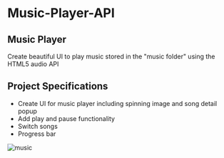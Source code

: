 # Music-Player-API

## Music Player

Create beautiful UI to play music stored in the "music folder" using the HTML5 audio API

## Project Specifications

- Create UI for music player including spinning image and song detail popup
- Add play and pause functionality
- Switch songs
- Progress bar

![music](https://user-images.githubusercontent.com/122348430/232210624-34f9c96d-119e-452c-a41a-2c49b317b2d1.png)
